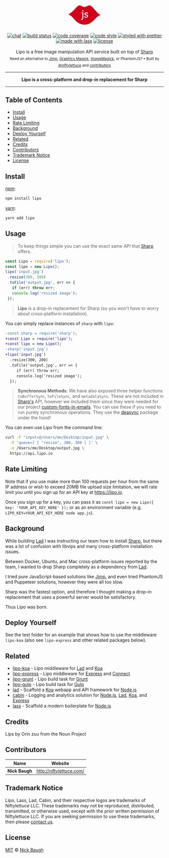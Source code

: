 <h1 align="center">
  <a href="https://lipo.io"><img src="media/logo-100x61@2x.png" width="100" height="61" alt="lipo" /></a>
</h1>
<div align="center">
  <a href="http://slack.crocodilejs.com"><img src="http://slack.crocodilejs.com/badge.svg" alt="chat" /></a>
  <a href="https://travis-ci.org/lipojs/lipo"><img src="https://img.shields.io/travis/lipojs/lipo.svg" alt="build status" /></a>
  <a href="https://codecov.io/github/lipojs/lipo"><img src="https://img.shields.io/codecov/c/github/lipojs/lipo/master.svg" alt="code coverage" /></a>
  <a href="https://github.com/sindresorhus/xo"><img src="https://img.shields.io/badge/code_style-XO-5ed9c7.svg" alt="code style" /></a>
  <a href="https://github.com/prettier/prettier"><img src="https://img.shields.io/badge/styled_with-prettier-ff69b4.svg" alt="styled with prettier" /></a>
  <a href="https://lass.js.org"><img src="https://img.shields.io/badge/made_with-lass-95CC28.svg" alt="made with lass" /></a>
  <a href="LICENSE"><img src="https://img.shields.io/github/license/lipojs/lipo.svg" alt="license" /></a>
</div>
<br />
<div align="center">
  Lipo is a free image manipulation API service built on top of <a href="http://sharp.dimens.io/">Sharp</a>
</div>
<div align="center">
  <sub>
    Need an alternative to <a href="https://github.com/oliver-moran/jimp">Jimp</a>, <a href="https://aheckmann.github.io/gm/">Graphics Magick</a>, <a href="https://github.com/yourdeveloper/node-imagemagick">ImageMagick</a>, or PhantomJS?
    &bull; Built by <a href="https://github.com/niftylettuce">@niftylettuce</a>
    and <a href="#contributors">contributors</a>
  </sub>
</div>
<hr />
<div align="center"><strong>Lipo is a cross-platform and drop-in replacement for Sharp</strong></div>
<hr />


## Table of Contents

* [Install](#install)
* [Usage](#usage)
* [Rate Limiting](#rate-limiting)
* [Background](#background)
* [Deploy Yourself](#deploy-yourself)
* [Related](#related)
* [Credits](#credits)
* [Contributors](#contributors)
* [Trademark Notice](#trademark-notice)
* [License](#license)


## Install

[npm][]:

```sh
npm install lipo
```

[yarn][]:

```sh
yarn add lipo
```


## Usage

> To keep things simple you can use the exact same API that [Sharp][] offers.

```js
const Lipo = require('lipo');
const lipo = new Lipo();
lipo('input.jpg')
 .resize(300, 300)
 .toFile('output.jpg', err => {
   if (err) throw err;
   console.log('resized image');
 });
```

> **Lipo** is a drop-in replacement for Sharp (so you won't have to worry about cross-platform installation).

You can simply replace instances of `sharp` with `lipo`:

```diff
-const sharp = require('sharp');
+const Lipo = require('lipo');
+const lipo = new Lipo();
-sharp('input.jpg')
+lipo('input.jpg')
  .resize(300, 200)
  .toFile('output.jpg', err => {
     if (err) throw err;
     console.log('resized image');
  });
```

> **Synchronous Methods**: We have also exposed three helper functions `toBufferSync`, `toFileSync`, and `metadataSync`. These are not included in [Sharp's][sharp] API, however we included them since they were needed for our project [custom-fonts-in-emails][]. You can use these if you need to run purely synchronous operations. They use the [deasync][] package under the hood!

You can even use Lipo from the command line:

```sh
curl -F "input=@/Users/me/Desktop/input.jpg" \
  -F 'queue=[ [ "resize", 300, 300 ] ]' \
  -o /Users/me/Desktop/output.jpg \
  https://api.lipo.io
```

## Rate Limiting

Note that if you use make more than 100 requests per hour from the same IP address or wish to exceed 20MB file upload size limitation, we will rate limit you until you sign up for an API key at <https://lipo.io>.

Once you sign up for a key, you can pass it as `const lipo = new Lipo({ key: 'YOUR_API_KEY_HERE' });` or as an environment variable (e.g. `LIPO_KEY=YOUR_API_KEY_HERE node app.js`).


## Background

While building [Lad][] I was instructing our team how to install [Sharp][], but there was a lot of confusion with libvips and many cross-platform installation issues.

Between Docker, Ubuntu, and Mac cross-platform issues reported by the team, I wanted to drop Sharp completely as a dependency from [Lad][].

I tried pure JavaScript-based solutions like [Jimp][], and even tried PhantomJS and Puppeteer solutions, however they were all too slow.

Sharp was the fastest option, and therefore I thought making a drop-in replacement that uses a powerful server would be satisfactory.

Thus Lipo was born.


## Deploy Yourself

See the test folder for an example that shows how to use the middleware `lipo-koa` (also see `lipo-express` and other related packages below).


## Related

* [lipo-koa][] - Lipo middleware for [Lad][] and [Koa][]
* [lipo-express][] - Lipo middleware for [Express][] and [Connect][]
* [lipo-grunt][] - Lipo build task for [Grunt][]
* [lipo-gulp][] - Lipo build task for [Gulp][]
* [lad][] - Scaffold a [Koa][] webapp and API framework for [Node.js][node]
* [cabin][] - Logging and analytics solution for [Node.js][node], [Lad][], [Koa][], and [Express][]
* [lass][] - Scaffold a modern boilerplate for [Node.js][node]


## Credits

Lips by Orin zuu from the Noun Project


## Contributors

| Name           | Website                    |
| -------------- | -------------------------- |
| **Nick Baugh** | <http://niftylettuce.com/> |


## Trademark Notice

Lipo, Lass, Lad, Cabin, and their respective logos are trademarks of Niftylettuce LLC.
These trademarks may not be reproduced, distributed, transmitted, or otherwise used, except with the prior written permission of Niftylettuce LLC.
If you are seeking permission to use these trademarks, then please [contact us](mailto:niftylettuce@gmail.com).


## License

[MIT](LICENSE) © [Nick Baugh](http://niftylettuce.com/)


##

[npm]: https://www.npmjs.com/

[yarn]: https://yarnpkg.com/

[jimp]: https://github.com/oliver-moran/jimp

[lad]: https://lad.js.org

[deasync]: https://github.com/abbr/deasync

[custom-fonts-in-emails]: https://github.com/ladjs/custom-fonts-in-emails

[koa]: http://koajs.com

[express]: https://expressjs.com/

[connect]: https://github.com/senchalabs/connect

[lipo-koa]: https://github.com/lipojs/lipo-koa

[lipo-express]: https://github.com/lipojs/lipo-express

[lipo-grunt]: https://github.com/lipojs/lipo-grunt

[lipo-gulp]: https://github.com/lipojs/lipo-gulp

[grunt]: https://gruntjs.com/

[gulp]: https://gulpjs.com/

[sharp]: http://sharp.dimens.io/

[cabin]: http://cabinjs.com

[node]: https://nodejs.org

[lass]: https://lass.js.org
